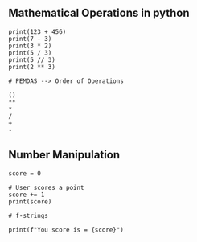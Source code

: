 ## Mathematical Operations in python
```
print(123 + 456)
print(7 - 3)
print(3 * 2)
print(5 / 3)
print(5 // 3)
print(2 ** 3)

# PEMDAS --> Order of Operations

()
**
*
/
+
-

```

## Number Manipulation

```
score = 0

# User scores a point
score += 1
print(score)

# f-strings

print(f"You score is = {score}")

```
